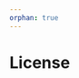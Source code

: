 ```yaml
---
orphan: true
---
```


# License

```{include} ../LICENSE

```
                                                                                                                                                                                                                                                                                                                                                                       